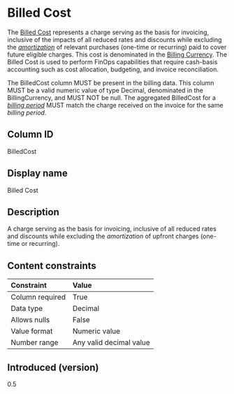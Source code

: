 # Billed Cost

The [Billed Cost](#glossary:billed-cost) represents a charge serving as the basis for invoicing, inclusive of the impacts of all reduced rates and discounts while excluding the [*amortization*](#glossary:amortization) of relevant purchases (one-time or recurring) paid to cover future eligible charges. This cost is denominated in the [Billing Currency](#billingcurrency). The Billed Cost is used to perform FinOps capabilities that require cash-basis accounting such as cost allocation, budgeting, and invoice reconciliation.

The BilledCost column MUST be present in the billing data. This column MUST be a valid numeric value of type Decimal, denominated in the BillingCurrency, and MUST NOT be null. The aggregated BilledCost for a [*billing period*](#glossary:billing-period) MUST match the charge received on the invoice for the same *billing period*.

## Column ID

BilledCost

## Display name

Billed Cost

## Description

A charge serving as the basis for invoicing, inclusive of all reduced rates and discounts while excluding the *amortization* of upfront charges (one-time or recurring).

## Content constraints

|    Constraint   |      Value              |
|:----------------|:------------------------|
| Column required | True                    |
| Data type       | Decimal                 |
| Allows nulls    | False                   |
| Value format    | Numeric value           |
| Number range    | Any valid decimal value |

## Introduced (version)

0.5
